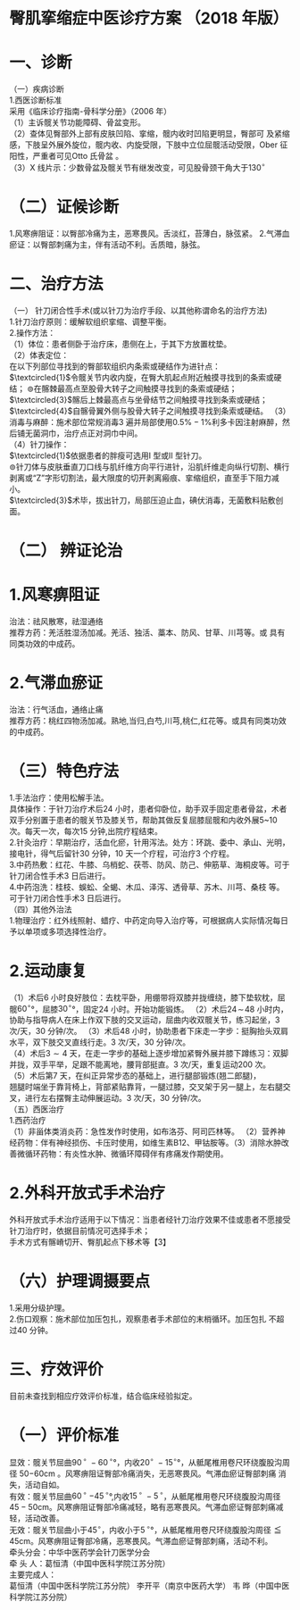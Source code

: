 # 臀肌挛缩症中医诊疗方案 （2018 年版）  
# 一、诊断  
（一）疾病诊断  
1.西医诊断标准  
采用《临床诊疗指南-骨科学分册》（2006 年）  
（1）主诉髋关节功能障碍、骨盆变形。  
（2）查体见臀部外上部有皮肤凹陷、挛缩，髋内收时凹陷更明显，臀部可 及紧缩感，下肢呈外展外旋位，髋内收、内旋受限，下肢中立位屈髋活动受限，Ober 征阳性，严重者可见Otto 氏骨盆 。  
（3）X 线片示：少数骨盆及髋关节有继发改变，可见股骨颈干角大于$130^{\circ}$  
# （二）证候诊断  
1.风寒痹阻证：以臀部冷痛为主，恶寒畏风。舌淡红，苔薄白，脉弦紧。 2.气滞血瘀证：以臀部刺痛为主，伴有活动不利。舌质暗，脉弦。  
# 二、治疗方法  
（一） 针刀闭合性手术(或以针刀为治疗手段、以其他称谓命名的治疗方法)  
1.针刀治疗原则：缓解软组织挛缩、调整平衡。  
2.操作方法：  
（1）体位：患者侧卧于治疗床，患侧在上，于其下方放置枕垫。  
（2）体表定位：  
在以下列部位寻找到的臀部软组织内条索或硬结作为进针点： $\textcircled{1}$令髋关节内收内旋，在臀大肌起点附近触摸寻找到的条索或硬结； $\circledcirc$在髂棘最高点至股骨大转子之间触摸寻找到的条索或硬结； $\textcircled{3}$髂后上棘最高点与坐骨结节之间触摸寻找到条索或硬结； $\textcircled{4}$自髂骨翼外侧与股骨大转子之间触摸寻找到条索或硬结。 （3）消毒与麻醉：施术部位常规消毒3 遍并局部使用$0.5\%{-}1\%$利多卡因注射麻醉，然后铺无菌洞巾，治疗点正对洞巾中间。  
（4）针刀操作：  
$\textcircled{1}$依据患者的胖瘦可选用I 型或II 型针刀。  
$\circledcirc$针刀体与皮肤垂直刀口线与肌纤维方向平行进针，沿肌纤维走向纵行切割、横行剥离或“Z”字形切割法，最大限度的切开剥离瘢痕、挛缩组织，直至手下阻力减小。  
$\textcircled{3}$术毕，拔出针刀，局部压迫止血，碘伏消毒，无菌敷料贴敷创面。  
# （二） 辨证论治  
# 1.风寒痹阻证  
治法：祛风散寒，祛湿通络  
推荐方药：羌活胜湿汤加减。羌活、独活、藁本、防风、甘草、川芎等。或 具有同类功效的中成药。  
# 2.气滞血瘀证  
治法：行气活血，通络止痛  
推荐方药：桃红四物汤加减。熟地,当归,白芍,川芎,桃仁,红花等。或具有同类功效的中成药。  
# （三）特色疗法  
1.手法治疗：使用松解手法。  
具体操作：于针刀治疗术后24 小时，患者仰卧位，助手双手固定患者骨盆，术者双手分别置于患者的髋关节及膝关节，帮助其做反复屈膝屈髋和内收外展5\~10 次。每天一次，每次15 分钟,出院疗程结束。  
2.针灸治疗：早期治疗，活血化瘀，针用泻法。处方：环跳、委中、承山、光明，接电针，得气后留针30 分钟，10 天一个疗程，可治疗3 个疗程。  
3.中药热敷：红花、牛膝、乌梢蛇、茯苓、防风、防己、伸筋草、海桐皮等。可于针刀闭合性手术3 日后进行。  
4.中药泡洗：桂枝、蜈蚣、全蝎、木瓜、泽泻、透骨草、苏木、川芎、桑枝 等。可于针刀闭合性手术3 日后进行。  
（四）其他外治法  
1.物理治疗：红外线照射、蜡疗、中药定向导入治疗等，可根据病人实际情况每日予以单项或多项选择性治疗。  
# 2.运动康复  
（1）术后6 小时良好肢位：去枕平卧，用绷带将双膝并拢缠绕，膝下垫软枕，屈髋$60^{\circ}$°，屈膝$30^{\circ}$°，固定24 小时。开始功能锻炼。 （2）术后$24\!\sim\!48$ 小时内，协助与指导病人在床上作双下肢的交叉运动，屈曲内收双髋关节，练习起坐，3 次/天，30 分钟/次。 （3）术后48 小时，协助患者下床走一字步：挺胸抬头双肩水平，双下肢交叉直线行走。3 次/天，30 分钟/次。  
（4）术后$3{\sim}4$ 天，在走一字步的基础上逐步增加紧臀外展并膝下蹲练习：双脚并拢，双手平举，足跟不能离地，腰背部挺直。3 次/天，重复运动200 次。  
（5）术后第7 天，在纠正异常步态的基础上，进行腿部锻炼(翘二郎腿)，  
翘腿时端坐于靠背椅上，背部紧贴靠背，一腿过膝，交叉架于另一腿上，左右腿交叉，进行左右摆臀主动伸展运动。3 次/天，30 分钟/次。  
（五）西医治疗  
1.西药治疗  
（1）非甾体类消炎药：急性发作时使用，如布洛芬、阿司匹林等。 （2）营养神经药物：伴有神经损伤、卡压时使用，如维生素B12、甲钴胺等。（3）消除水肿改善微循环药物：有炎性水肿、微循环障碍伴有疼痛发作期使用。  
# 2.外科开放式手术治疗  
外科开放式手术治疗适用于以下情况：当患者经针刀治疗效果不佳或患者不愿接受针刀治疗时，依据目前情况可选择手术；  
手术方式有髂嵴切开、臀肌起点下移术等【3】  
# （六）护理调摄要点  
1.采用分级护理。  
2.伤口观察：施术部位加压包扎，观察患者手术部位的末梢循环。加压包扎 不超过40 分钟。  
# 三、疗效评价  
目前未查找到相应疗效评价标准，结合临床经验拟定。  
# （一）评价标准  
显效：髋关节屈曲$90^{\,\circ}~-60^{\,\circ}$°，内收$20^{\circ}~-15^{\circ}$°，从骶尾椎用卷尺环绕腹股沟周径 $50{\mathrm{-}}60{\mathrm{cm}}$ 。风寒痹阻证臀部冷痛消失，无恶寒畏风。气滞血瘀证臀部刺痛 消失，活动自如。  
有效：髋关节屈曲$60^{\,\circ}~{-45^{\,\circ}}$°,内收$15^{\,\circ}\ -5^{\,\circ}$，从骶尾椎用卷尺环绕腹股沟周径$45{-}50\mathrm{cm}$。风寒痹阻证臀部冷痛减轻，略有恶寒畏风。气滞血瘀证臀部刺痛减轻，活动改善。  
无效：髋关节屈曲小于$45^{\circ}$，内收小于$5\,^{\circ}$°，从骶尾椎用卷尺环绕腹股沟周径$\leqq45\mathrm{cm}$。风寒痹阻证臀部冷痛，恶寒畏风。气滞血瘀证臀部刺痛，活动不利。  
牵头分会：中华中医药学会针刀医学分会  
牵 头 人：葛恒清（中国中医科学院江苏分院）  
主要完成人：  
葛恒清（中国中医科学院江苏分院） 李开平（南京中医药大学） 韦  晔（中国中医科学院江苏分院）  